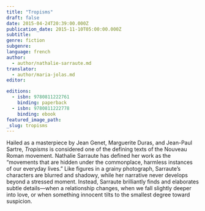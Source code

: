 ```yaml
---
title: "Tropisms"
draft: false
date: 2015-04-24T20:39:00.000Z
publication_date: 2015-11-10T05:00:00.000Z
subtitle:
genre: fiction
subgenre:
language: french
author:
  - author/nathalie-sarraute.md
translator:
  - author/maria-jolas.md
editor:

editions:
  - isbn: 9780811222761
    binding: paperback
  - isbn: 9780811222778
    binding: ebook
featured_image_path:
_slug: tropisms
---
```


Hailed as a masterpiece by Jean Genet, Marguerite Duras, and Jean-Paul Sartre, _Tropisms_ is considered one of the defining texts of the Nouveau Roman movement. Nathalie Sarraute has defined her work as the “movements that are hidden under the commonplace, harmless instances of our everyday lives.” Like figures in a grainy photograph, Sarraute’s characters are blurred and shadowy, while her narrative never develops beyond a stressed moment. Instead, Sarraute brilliantly finds and elaborates subtle details—when a relationship changes, when we fall slightly deeper into love, or when something innocent tilts to the smallest degree toward suspicion.

